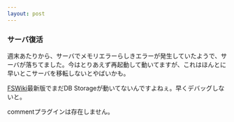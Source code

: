 ```yaml
---
layout: post
---
```

<h3>サーバ復活</h3>
<p>週末あたりから、サーバでメモリエラーらしきエラーが発生していたようで、サーバが落ちてました。今はとりあえず再起動して動いてますが、これはほんとに早いとこサーバを移転しないとやばいかも。</p>
<p><a href="http://fswiki.poi.jp/">FSWiki</a>最新版でまだDB Storageが動いてないんですよねぇ。早くデバッグしないと。</p>
<p><span class="error">commentプラグインは存在しません。</span> </p>

